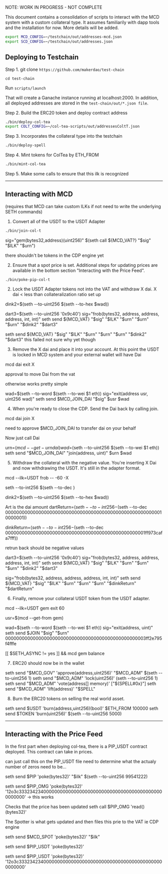 NOTE: WORK IN PROGRESS - NOT COMPLETE


This document contains a consolidation of scripts to interact with the MCD system with a custom collateral type. It assumes familiarily with dapp tools and the installation for now. More details will be added.


```bash
export MCD_CONFIG=~/testchain/out/addresses-mcd.json
export SCD_CONFIG=~/testchain/out/addresses.json
```

## Deploying to Testchain

Step 1.
git clone `https://github.com/makerdao/test-chain`

`cd test-chain`

Run `scripts/launch`

That will create a Ganache instance running at localhost:2000. In addition, all deployed addresses are stored in the `test-chain/out/*.json file`.


Step 2.
Build the ERC20 token and deploy contract address

```bash
./bin/deploy-col-tea
export COLT_CONFIG=~/col-tea-scripts/out/addressesColtT.json
```
Step 3.
Incorporates the collateral type into the testchain

```bash
./bin/deploy-spell
```
Step 4.
Mint tokens for ColTea by ETH_FROM

```bash
./bin/mint-col-tea
```

Step 5.
Make some calls to ensure that this ilk is recognized
_______________________________________________

## Interacting with MCD
(requires that MCD can take custom ILKs if not need to write the underlying SETH commands)

1. Convert all of the USDT to the USDT Adapter

```bash
./bin/join-col-t
```

sig="gem(bytes32,address)(uint256)"
$(seth call ${MCD_VAT?} "$sig" "$ILK" "$urn")

there shouldn't be tokens in the CDP engine yet

2. Ensure that a spot price is set. Additional steps for updating prices are available in the bottom section "Interacting with the Price Feed".
```
./bin/poke-pip-col-t
```



2. Lock the USDT Adapter tokens not into the VAT and withdraw X dai. X dai < less than collateralization ratio set up

dink2=$(seth --to-uint256 $(seth --to-hex $wad))

dart3=$(seth --to-uint256 '0x9c40')
sig="frob(bytes32, address, address, address, int, int)"
seth send ${MCD_VAT} "$sig" "$ILK" "$urn" "$urn" "$urn" "$dink2" "$dart3"

seth send ${MCD_VAT} "$sig" "$ILK" "$urn" "$urn" "$urn" "$dink2" "$dart3" this failed not sure why yet though

3.  Remove the X dai and place it into your account. At this point the USDT is locked in MCD system and your external wallet will have Dai

mcd dai exit X

approval to move Dai from the vat

otherwise works pretty simple

wad=$(seth --to-word $(seth --to-wei $1 eth))
sig="exit(address usr, uint256 wad)"
seth send $MCD_JOIN_DAI "$sig" $usr $wad

4. When you're ready to close the CDP. Send the Dai back by calling join.

mcd dai join X

need to approve $MCD_JOIN_DAI to transfer dai on your behalf

Now just call Dai

urn=$(mcd --get-urn dai)
wad=$(seth --to-uint256 $(seth --to-wei $1 eth))
seth send "$MCD_JOIN_DAI" "join(address, uint)" $urn $wad

5. Withdraw the collateral with the negative value. You're inserting X Dai and now withdrawing
the USDT. It's still in the adapter format.

mcd --ilk=USDT frob -- -60 -X

seth --to-int256 $(seth --to-dec )

dink2=$(seth --to-uint256 $(seth --to-hex $wad))

Art is the dai amount
dartReturn=$(seth --to-int256 -$(seth --to-dec 0000000000000000000000000000000000000000000000000000000010000001))

dinkReturn=$(seth --to-int256 -$(seth --to-dec 000000000000000000000000000000000000000000000000001ff973cafa7fff))

retrun back should be negative values

dart3=$(seth --to-uint256 '0x9c40')
sig="frob(bytes32, address, address, address, int, int)"
seth send ${MCD_VAT} "$sig" "$ILK" "$urn" "$urn" "$urn" "$dink2" "$dart3"

sig="frob(bytes32, address, address, address, int, int)"
seth send ${MCD_VAT} "$sig" "$ILK" "$urn" "$urn" "$urn" "$dinkReturn" "$dartReturn"

6. Finally, remove your collateral USDT token from the USDT adapter.

mcd --ilk=USDT gem exit 60

usr=$(mcd --get-from gem)

wad=$(seth --to-word $(seth --to-wei $1 eth))
sig="exit(address, uint)"
seth send $JOIN "$sig" "$urn" 000000000000000000000000000000000000000000000000003ff2e795f4fffe

[[ $SETH_ASYNC != yes ]] && mcd gem balance

7. ERC20 should now be in the wallet

seth send "$MCD_GOV" 'approve(address,uint256)' "$MCD_ADM" $(seth --to-uint256 1)
seth send "$MCD_ADM" 'lock(uint256)' (seth --to-uint256 1)
seth send "$MCD_ADM" 'vote(address[] memory)' ["${SPELL#0x}"]
seth send "$MCD_ADM" 'lift(address)' "$SPELL"

8. Burn the ERC20 tokens on selling the real world asset.

seth send $USDT 'burn(address,uint256)(bool)' $ETH_FROM 100000
 seth send $TOKEN 'burn(uint256)' $(seth --to-uint256 5000)

-----------------------------------------------------------------------------

## Interacting with the Price Feed

In the first part when deploying col-tea, there is a PIP_USDT contract deployed. This contract can take in prices.

can just call this on the PIP_USDT file need to determine what the actualy number of zeros need to be...


seth send $PIP 'poke(bytes32)' "$ilk" $(seth --to-uint256 99541222)

seth send $PIP_OMG 'poke(bytes32)' '12o3c33323423400000000000000000000000000000000000000000000000000' -> this works

Checks that the price has been updated
seth call $PIP_OMG 'read()(bytes32)'

The Spotter is what gets updated and then files this prie to the VAT ie CDP engine

seth send $MCD_SPOT 'poke(bytes32)' "$ilk"


seth send $PIP_USDT 'poke(bytes32)'


seth send $PIP_USDT 'poke(bytes32)' '12o3c33323423400000000000000000000000000000000000000000000000000'
